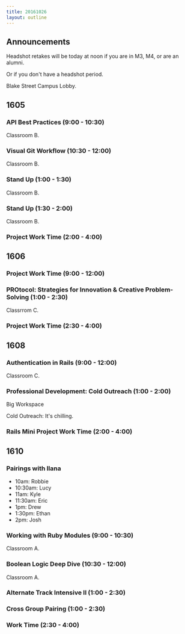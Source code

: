 ```yaml
---
title: 20161026
layout: outline
---
```

## Announcements

Headshot retakes will be today at noon if you are in M3, M4, or are an alumni.

Or if you don't have a headshot period.

Blake Street Campus Lobby.


## 1605

### API Best Practices (9:00 - 10:30)

Classroom B.

### Visual Git Workflow (10:30 - 12:00)

Classroom B.

### Stand Up (1:00 - 1:30)

Classroom B.

### Stand Up (1:30 - 2:00)

Classroom B.

### Project Work Time (2:00 - 4:00)


## 1606

### Project Work Time (9:00 - 12:00)

### PROtocol: Strategies for Innovation & Creative Problem-Solving (1:00 - 2:30)

Classrrom C.

### Project Work Time (2:30 - 4:00)


## 1608

### Authentication in Rails (9:00 - 12:00)

Classroom C.

### Professional Development: Cold Outreach (1:00 - 2:00)

Big Workspace

Cold Outreach: It's chilling.

### Rails Mini Project Work Time (2:00 - 4:00)


## 1610

### Pairings with Ilana

- 10am: Robbie
- 10:30am: Lucy
- 11am: Kyle
- 11:30am: Eric
- 1pm: Drew
- 1:30pm: Ethan
- 2pm: Josh

### Working with Ruby Modules (9:00 - 10:30)

Classroom A.

### Boolean Logic Deep Dive (10:30 - 12:00)

Classroom A.

### Alternate Track Intensive II (1:00 - 2:30)

### Cross Group Pairing (1:00 - 2:30)

### Work Time (2:30 - 4:00)
